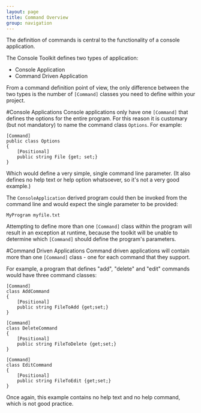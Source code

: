 ```yaml
---
layout: page
title: Command Overview
group: navigation
---
```


The definition of commands is central to the functionality of a console application.

The Console Toolkit defines two types of application:

* Console Application
* Command Driven Application

From a command definition point of view, the only difference between the two types is the number of ```[Command]``` classes you need to define within your project.

#Console Applications
Console applications only have one ```[Command]``` that defines the options for the entire program. For this reason it is customary (but not mandatory) to name the command class ```Options```. For example:

	[Command]
	public class Options
	{
		[Positional]
		public string File {get; set;}
	}

Which would define a very simple, single command line parameter. (It also defines no help text or help option whatsoever, so it's not a very good example.)

The ```ConsoleApplication``` derived program could then be invoked from the command line and would expect the single parameter to be provided:

```MyProgram myfile.txt```

Attempting to define more than one ```[Command]``` class within the program will result in an exception at runtime, because the toolkit will be unable to determine which ```[Command]``` should define the program's parameters.

#Command Driven Applications
Command driven applications will contain more than one ```[Command]``` class - one for each command that they support.

For example, a program that defines "add", "delete" and "edit" commands would have three command classes:

	[Command]
	class AddCommand
	{
		[Positional]
		public string FileToAdd {get;set;}
	}

	[Command]
	class DeleteCommand
	{
		[Positional]
		public string FileToDelete {get;set;}
	}

	[Command]
	class EditCommand
	{
		[Positional]
		public string FileToEdit {get;set;}
	}

Once again, this example contains no help text and no help command, which is not good practice.